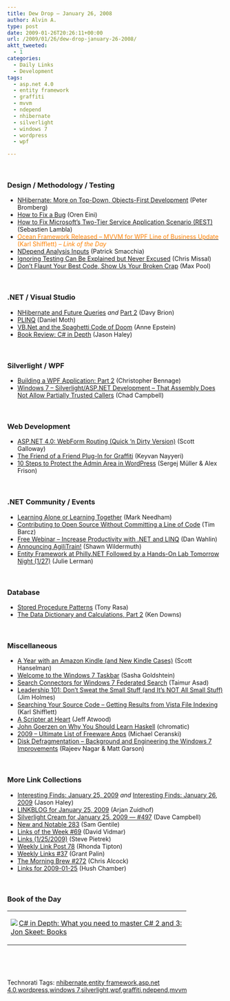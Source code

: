 ```yaml
---
title: Dew Drop – January 26, 2008
author: Alvin A.
type: post
date: 2009-01-26T20:26:11+00:00
url: /2009/01/26/dew-drop-january-26-2008/
aktt_tweeted:
  - 1
categories:
  - Daily Links
  - Development
tags:
  - asp.net 4.0
  - entity framework
  - graffiti
  - mvvm
  - ndepend
  - nhibernate
  - silverlight
  - windows 7
  - wordpress
  - wpf

---
```

&#160;

### Design / Methodology / Testing

  * <a target="_blank" href="http://petesbloggerama.blogspot.com/2009/01/nhibernate-more-on-top-down-objects.html">NHibernate: More on Top-Down, Objects-First Development</a> (Peter Bromberg)
  * <a target="_blank" href="http://ayende.com/Blog/archive/2009/01/25/how-to-fix-a-bug.aspx">How to Fix a Bug</a> (Oren Eini)
  * <a target="_blank" href="http://serialseb.blogspot.com/2009/01/how-to-fix-microsofts-two-tier-service.html">How to Fix Microsoft&#8217;s Two-Tier Service Application Scenario (REST)</a> (Sebastien Lambla)
  * <a target="_blank" href="http://karlshifflett.wordpress.com/2009/01/26/ocean-framework-released-mvvm-for-wpf-line-of-business-update/"><font color="#ff8000">Ocean Framework Released &#8211; MVVM for WPF Line of Business Update</font></a> <font color="#ff8000">(Karl Shifflett) <em>– Link of the Day</em></font>
  * <a target="_blank" href="http://codebetter.com/blogs/patricksmacchia/archive/2009/01/26/ndepend-analysis-inputs.aspx">NDepend Analysis Inputs</a> (Patrick Smacchia)
  * <a target="_blank" href="http://www.lostechies.com/blogs/chrismissal/archive/2009/01/26/ignoring-testing-can-be-explained-but-never-excused.aspx">Ignoring Testing Can Be Explained but Never Excused</a> (Chris Missal)
  * <a target="_blank" href="http://dotnet.dzone.com/news/dont-flaunt-your-best-code-sh">Don&#8217;t Flaunt Your Best Code, Show Us Your Broken Crap</a> (Max Pool)

&#160;

### .NET / Visual Studio

  * <a target="_blank" href="http://davybrion.com/blog/2009/01/nhibernate-and-future-queries/">NHibernate and Future Queries</a>&#160;_and_&#160;<a target="_blank" href="http://davybrion.com/blog/2009/01/nhibernate-and-future-queries-part-2/">Part 2</a> (Davy Brion)
  * <a target="_blank" href="http://www.danielmoth.com/Blog/2009/01/plinq.html">PLINQ</a> (Daniel Moth)
  * <a target="_blank" href="http://devlicio.us/blogs/anne_epstein/archive/2009/01/20/vb-net-and-the-spaghetti-ball-of-doom.aspx">VB.Net and the Spaghetti Code of Doom</a> (Anne Epstein)
  * <a target="_blank" href="http://jasonhaley.com/blog/archive/2009/01/25/142780.aspx">Book Review: C# in Depth</a> (Jason Haley)

&#160;

### Silverlight / WPF

  * <a target="_blank" href="http://dotnet.dzone.com/news/building-a-wpf-application-par-1">Building a WPF Application: Part 2</a> (Christopher Bennage)
  * <a target="_blank" href="http://cornucopia30.blogspot.com/2009/01/windows-7-silverlightaspnet-development.html">Windows 7 &#8211; Silverlight/ASP.NET Development &#8211; That Assembly Does Not Allow Partially Trusted Callers</a> (Chad Campbell)

&#160;

### Web Development

  * <a target="_blank" href="http://mostlylucid.net/archive/2009/01/25/asp.net-4.0-webform-routing-quick-rsquon-dirty-version.aspx">ASP.NET 4.0: WebForm Routing (Quick &#8216;n Dirty Version)</a> (Scott Galloway)
  * <a target="_blank" href="http://nayyeri.net/blog/the-friend-of-a-friend-plug-in-for-graffiti/">The Friend of a Friend Plug-In for Graffiti</a> (Keyvan Nayyeri)
  * <a target="_blank" href="http://www.smashingmagazine.com/2009/01/26/10-steps-to-protect-the-admin-area-in-wordpress/">10 Steps to Protect the Admin Area in WordPress</a> (Sergej Müller & Alex Frison)

&#160;

### .NET Community / Events

  * <a target="_blank" href="http://www.markhneedham.com/blog/2009/01/25/learning-alone-or-learning-together/">Learning Alone or Learning Together</a> (Mark Needham)
  * <a target="_blank" href="http://devlicio.us/blogs/tim_barcz/archive/2009/01/24/contributing-to-open-source-without-committing-a-line-of-code.aspx">Contributing to Open Source Without Committing a Line of Code</a> (Tim Barcz)
  * <a target="_blank" href="http://weblogs.asp.net/dwahlin/archive/2009/01/25/free-webinar-increase-productivity-with-net-and-linq.aspx">Free Webinar &#8211; Increase Productivity with .NET and LINQ</a> (Dan Wahlin)
  * <a target="_blank" href="http://wildermuth.com/2009/01/26/Announcing_AgiliTrain!">Announcing AgiliTrain!</a> (Shawn Wildermuth)
  * <a target="_blank" href="http://www.thedatafarm.com/blog/2009/01/26/EntityFrameworkAtPhillyNETFollowedByAHandsOnLabTomorrowNight127.aspx">Entity Framework at Philly.NET Followed by a Hands-On Lab Tomorrow Night (1/27)</a> (Julie Lerman)

&#160;

### Database

  * <a target="_blank" href="http://elegantcode.com/2009/01/25/stored-procedure-patterns/">Stored Procedure Patterns</a> (Tony Rasa)
  * <a target="_blank" href="http://database-programmer.blogspot.com/2009/01/data-dictionary-and-calcuations-part-2.html">The Data Dictionary and Calculations, Part 2</a> (Ken Downs)

&#160;

### Miscellaneous

  * <a target="_blank" href="http://www.hanselman.com/blog/AYearWithAnAmazonKindleAndNewKindleCases.aspx">A Year with an Amazon Kindle (and New Kindle Cases)</a> (Scott Hanselman)
  * <a target="_blank" href="http://blogs.microsoft.co.il/blogs/sasha/archive/2009/01/25/welcome-to-the-windows-7-taskbar.aspx">Welcome to the Windows 7 Taskbar</a> (Sasha Goldshtein)
  * <a target="_blank" href="http://www.redmondpie.com/search-connectors-for-windows-7-federated-search/">Search Connectors for Windows 7 Federated Search</a> (Taimur Asad)
  * <a target="_blank" href="http://frazzleddad.blogspot.com/2009/01/don-sweat-small-stuff-and-it-not-all.html">Leadership 101: Don&#8217;t Sweat the Small Stuff (and It&#8217;s NOT All Small Stuff)</a> (Jim Holmes)
  * <a target="_blank" href="http://karlshifflett.wordpress.com/2009/01/25/searching-your-source-code-getting-results-from-vista-file-indexing/">Searching Your Source Code &#8211; Getting Results from Vista File Indexing</a> (Karl Shifflett)
  * <a target="_blank" href="http://www.codinghorror.com/blog/archives/001216.html">A Scripter at Heart</a> (Jeff Atwood)
  * <a target="_blank" href="http://broadcast.oreilly.com/2009/01/why-you-should-learn-haskell.html">John Goerzen on Why You Should Learn Haskell</a> (chromatic)
  * <a target="_blank" href="http://codecapers.blogspot.com/2009/01/2009-ultimate-list-of-freeware-apps.html">2009 &#8211; Ultimate List of Freeware Apps</a> (Michael Ceranski)
  * <a target="_blank" href="http://blogs.msdn.com/e7/archive/2009/01/25/disk-defragmentation-background-and-engineering-the-windows-7-improvements.aspx">Disk Defragmentation &#8211; Background and Engineering the Windows 7 Improvements</a> (Rajeev Nagar & Matt Garson)

&#160;

### More Link Collections

  * <a target="_blank" href="http://jasonhaley.com/blog/archive/2009/01/25/142779.aspx">Interesting Finds: January 25, 2009</a>&#160;_and_&#160;<a target="_blank" href="http://jasonhaley.com/blog/archive/2009/01/26/142787.aspx">Interesting Finds: January 26, 2009</a> (Jason Haley)
  * <a target="_blank" href="http://www.arjansworld.com/2009/01/25/linkblog-for-january-25-2009/">LINKBLOG for January 25, 2009</a> (Arjan Zuidhof)
  * <a target="_blank" href="http://geekswithblogs.net/WynApseTechnicalMusings/archive/2009/01/25/128961.aspx">Silverlight Cream for January 25, 2009 &#8212; #497</a> (Dave Campbell)
  * <a target="_blank" href="http://samgentile.com/Web/new-and-notable/new-and-notable-283/">New and Notable 283</a> (Sam Gentile)
  * <a target="_blank" href="http://vidmar.net/weblog/archive/2009/01/26/links-of-the-week-69.aspx">Links of the Week #69</a> (David Vidmar)
  * <a target="_blank" href="http://spietrek.blogspot.com/2009/01/links-1252009.html">Links (1/25/2009)</a> (Steve Pietrek)
  * <a target="_blank" href="http://rtipton.wordpress.com/2009/01/25/weekly-link-post-78/">Weekly Link Post 78</a> (Rhonda Tipton)
  * <a target="_blank" href="http://grantpalin.com/2009/01/25/weekly-links-37/">Weekly Links #37</a> (Grant Palin)
  * <a target="_blank" href="http://blog.cwa.me.uk/2009/01/26/the-morning-brew-272/">The Morning Brew #272</a> (Chris Alcock)
  * <a target="_blank" href="http://www.hushchamber.com/archive/2009/1/25">Links for 2009-01-25</a> (Hush Chamber)

&#160;

### Book of the Day

<div style="padding-bottom: 0px; margin: 0px; padding-left: 0px; padding-right: 0px; display: inline; float: none; padding-top: 0px" id="scid:7dc1bd33-94bd-46fd-a20b-0131235bcd47:642fae25-7b39-46d0-b95d-886d03e07287" class="wlWriterEditableSmartContent">
  <table cellspacing="0" cellpadding="2" width="400" border="0" unselectable="on">
    <tr>
      <td valign="top" width="400">
        <p>
          <a title="C# in Depth: What you need to master C# 2 and 3: Jon Skeet: Books" href="http://www.amazon.com/exec/obidos/ASIN/1933988363/alvinashcraft-20"><img data-recalc-dims="1" decoding="async" src="https://i0.wp.com/images.amazon.com/images/P/1933988363.01.MZZZZZZZ.jpg?w=660" border="0" align="left" style="float:left" />C# in Depth: What you need to master C# 2 and 3: Jon Skeet: Books</a>
        </p>
      </td>
    </tr>
  </table>
</div>

&#160;

<div style="padding-bottom: 0px; margin: 0px; padding-left: 0px; padding-right: 0px; display: inline; float: none; padding-top: 0px" id="scid:C16BAC14-9A3D-4c50-9394-FBFEF7A93539:2a2a3d49-0804-43e5-a039-aa12ab8f594d" class="wlWriterEditableSmartContent">
  <!--dotnetkickit-->
</div>

&#160;

<div style="padding-bottom: 0px; margin: 0px; padding-left: 0px; padding-right: 0px; display: inline; float: none; padding-top: 0px" id="scid:0767317B-992E-4b12-91E0-4F059A8CECA8:744bab94-dee2-48a2-a418-96a870a84e28" class="wlWriterEditableSmartContent">
  Technorati Tags: <a href="http://technorati.com/tags/nhibernate" rel="tag">nhibernate</a>,<a href="http://technorati.com/tags/entity+framework" rel="tag">entity framework</a>,<a href="http://technorati.com/tags/asp.net+4.0" rel="tag">asp.net 4.0</a>,<a href="http://technorati.com/tags/wordpress" rel="tag">wordpress</a>,<a href="http://technorati.com/tags/windows+7" rel="tag">windows 7</a>,<a href="http://technorati.com/tags/silverlight" rel="tag">silverlight</a>,<a href="http://technorati.com/tags/wpf" rel="tag">wpf</a>,<a href="http://technorati.com/tags/graffiti" rel="tag">graffiti</a>,<a href="http://technorati.com/tags/ndepend" rel="tag">ndepend</a>,<a href="http://technorati.com/tags/mvvm" rel="tag">mvvm</a>
</div>